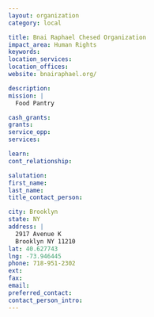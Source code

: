 ```yaml
---
layout: organization
category: local

title: Bnai Raphael Chesed Organization
impact_area: Human Rights
keywords: 
location_services: 
location_offices: 
website: bnairaphael.org/‎

description: 
mission: |
  Food Pantry

cash_grants: 
grants: 
service_opp: 
services: 

learn: 
cont_relationship: 

salutation: 
first_name: 
last_name: 
title_contact_person: 

city: Brooklyn
state: NY
address: |
  2917 Avenue K     
  Brooklyn NY 11210
lat: 40.627743
lng: -73.946445
phone: 718-951-2302
ext: 
fax: 
email: 
preferred_contact: 
contact_person_intro: 
---
```

